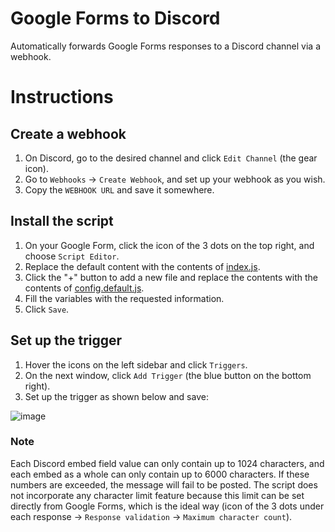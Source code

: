 # Google Forms to Discord

Automatically forwards Google Forms responses to a Discord channel via a webhook.

# Instructions

## Create a webhook

1. On Discord, go to the desired channel and click `Edit Channel` (the gear icon).
2. Go to `Webhooks` -> `Create Webhook`, and set up your webhook as you wish.
2. Copy the `WEBHOOK URL` and save it somewhere.

## Install the script

1. On your Google Form, click the icon of the 3 dots on the top right, and choose `Script Editor`.
2. Replace the default content with the contents of [index.js](https://raw.githubusercontent.com/ManuelFte/Google-Forms-to-Discord/master/index.js).
3. Click the "+" button to add a new file and replace the contents with the contents of [config.default.js](https://raw.githubusercontent.com/ManuelFte/Google-Forms-to-Discord/master/config.default.js).
4. Fill the variables with the requested information.
5. Click `Save`.

## Set up the trigger

1. Hover the icons on the left sidebar and click `Triggers`.
2. On the next window, click `Add Trigger` (the blue button on the bottom right).
3. Set up the trigger as shown below and save:

![image](https://github.com/ManuelFte/Google-Forms-to-Discord/assets/68722732/6455de65-9b29-4ba7-8ba7-3a0b767c0673)

### Note

Each Discord embed field value can only contain up to 1024 characters, and each embed as a whole can only contain up to 6000 characters. If these numbers are exceeded, the message will fail to be posted. The script does not incorporate any character limit feature because this limit can be set directly from Google Forms, which is the ideal way (icon of the 3 dots under each response -> `Response validation` -> `Maximum character count`).